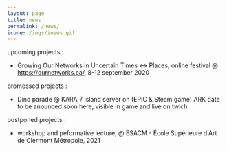 ```yaml
---
layout: page
title: news
permalink: /news/
icone: /imgs/inews.gif
---
```


upcoming projects :
- Growing Our Networks in Uncertain Times <-> Places, 
online festival @ https://ournetworks.ca/, 8-12 september 2020

promessed projects :
- Dino parade @ KARA 7 island server on (EPIC & Steam game) ARK
date to be anounced soon here, visible in game and live on twich 

postponed projects :
- workshop and peformative lecture,
@ ESACM - École Supérieure d'Art de Clermont Métropole, 2021
